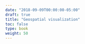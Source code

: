 ```yaml
---
date: "2018-09-09T00:00:00-05:00"
draft: true
title: "Geospatial visualization"
toc: false
type: book
weight: 50
---
```

